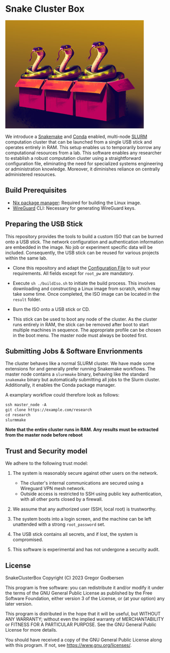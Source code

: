# Snake Cluster Box

![Illustration: Three snakes sitting on cardbord boxes](./snake_on_box.jpg)

We introduce a [Snakemake](https://www.snakemake.org) and [Conda](https://anaconda.org/anaconda/conda) enabled, multi-node [SLURM](https://slurm.schedmd.com/) computation cluster that can be launched from a single USB stick and operates entirely in RAM. This setup enables us to temporarily borrow any computational resources from a lab. This software enables any researcher to establish a robust computation cluster using a straightforward configuration file, eliminating the need for specialized systems engineering or administration knowledge. Moreover, it diminishes reliance on centrally administered resources. 

## Build Prerequisites

* [Nix package manager](https://nixos.org):  Required for building the Linux image.
* [WireGuard](https://www.wireguard.com) CLI: Necessary for generating WireGuard keys.


## Preparing the USB Stick

This repository provides the tools to build a custom ISO that can be burned onto a USB stick. The network configuration and authentication information are embedded in the image. No job or experiment specific data will be included. Consequently, the USB stick can be reused for various projects within the same lab.

* Clone this repository and adapt the [Configuration File](./hosts.toml)  to suit   your requirements.
  All fields except for `root_pw` are mandatory. 

* Execute `sh ./buildIso.sh` to initiate the build process. This involves downloading and constructing a Linux image from scratch, which may take some time. Once completed, the ISO image can be located in the `result` folder.

* Burn the ISO onto a USB stick or CD.

* This stick can be used to boot any node of the cluster. As the cluster runs entirely in RAM, the stick can be removed after boot to start multiple machines in sequence. The appropriate profile can be chosen in the boot menu. The master node must always be booted first.


## Submitting Jobs & Software Envrionments
The cluster behaves like a normal SLURM cluster. 
We have made some extensions for and generally prefer running Snakemake workflows.
The master node contains a `slurmmake` binary, behaving like the standard `snakemake` binary but automatically submitting all jobs to the Slurm cluster. 
Additionally, it enables the Conda package manager.

A examplary workflow could therefore look as follows:
```
ssh master_node -A
git clone https://example.com/research
cd research
slurmmake
```

**Note that the entire cluster runs in RAM. 
Any results must be extracted from the master node before reboot**

## Trust and Security model

We adhere to the following trust model:

1. The system is reasonably secure against other users on the network.
   * The cluster's internal communications are secured using a Wireguard VPN mesh network.
   * Outside access is restricted to SSH using public key authentication, with all other ports closed by a firewall.

2. We assume that any authorized user (SSH, local root) is trustworthy.
3. The system boots into a login screen, and the machine can be left unattended with a strong `root_password` set.
4. The USB stick contains all secrets, and if lost, the system is compromised.
5. This software is experimental and has not undergone a security audit.




## License

SnakeClusterBox
Copyright (C) 2023  Gregor Godbersen

This program is free software: you can redistribute it and/or modify
it under the terms of the GNU General Public License as published by
the Free Software Foundation, either version 3 of the License, or
(at your option) any later version.

This program is distributed in the hope that it will be useful,
but WITHOUT ANY WARRANTY; without even the implied warranty of
MERCHANTABILITY or FITNESS FOR A PARTICULAR PURPOSE.  See the
GNU General Public License for more details.

You should have received a copy of the GNU General Public License
along with this program.  If not, see <https://www.gnu.org/licenses/>.



 







